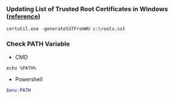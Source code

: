 ### Updating List of Trusted Root Certificates in Windows ([reference](https://woshub.com/updating-trusted-root-certificates-in-windows-10/))
```
certutil.exe -generateSSTFromWU c:\roots.sst
```

### Check PATH Variable
- CMD
```
echo %PATH%
```
- Powershell
```ps1
$env:PATH
```
